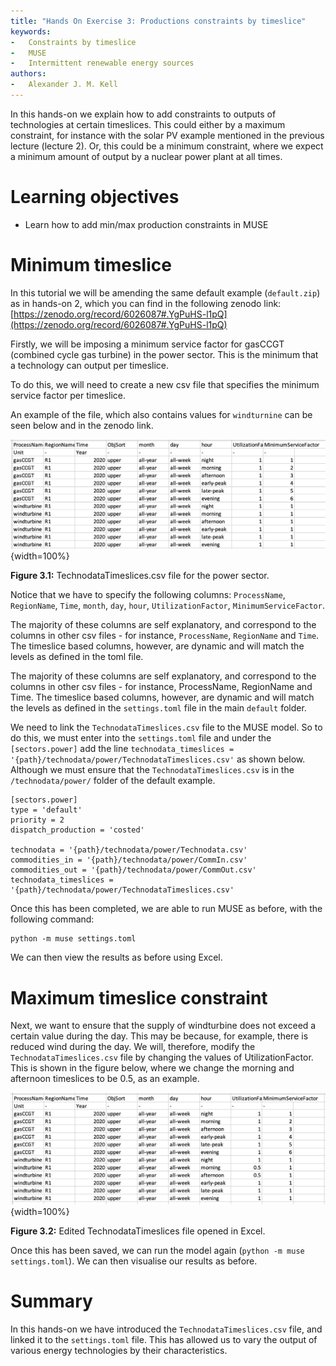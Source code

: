 ```yaml
---
title: "Hands On Exercise 3: Productions constraints by timeslice"
keywords:
-   Constraints by timeslice
-   MUSE
-   Intermittent renewable energy sources
authors:
-   Alexander J. M. Kell
---
```


In this hands-on we explain how to add constraints to outputs of technologies at certain timeslices. This could either by a maximum constraint, for instance with the solar PV example mentioned in the previous lecture (lecture 2). Or, this could be a minimum constraint, where we expect a minimum amount of output by a nuclear power plant at all times.

# Learning objectives

-   Learn how to add min/max production constraints in MUSE

# Minimum timeslice

In this tutorial we will be amending the same default example (`default.zip`) as in hands-on 2, which you can find in the following zenodo link:
[https://zenodo.org/record/6026087#.YgPuHS-l1pQ](https://zenodo.org/record/6026087#.YgPuHS-l1pQ)

Firstly, we will be imposing a minimum service factor for gasCCGT (combined cycle gas turbine) in the power sector. This is the minimum that a technology can output per timeslice.

To do this, we will need to create a new csv file that specifies the minimum service factor per timeslice.

An example of the file, which also contains values for `windturnine` can be seen below and in the zenodo link.


![](assets/Figure_3.1.png){width=100%}

**Figure 3.1:** TechnodataTimeslices.csv file for the power sector.

Notice that we have to specify the following columns: `ProcessName`, `RegionName`, `Time`, `month`, `day`, `hour`, `UtilizationFactor`, `MinimumServiceFactor`.

The majority of these columns are self explanatory, and correspond to the columns in other csv files - for instance, `ProcessName`, `RegionName` and `Time`. The timeslice based columns, however, are dynamic and will match the levels as defined in the toml file.

The majority of these columns are self explanatory, and correspond to the columns in other csv files - for instance, ProcessName, RegionName and Time. The timeslice based columns, however, are dynamic and will match the levels as defined in the `settings.toml` file in the main `default` folder.

We need to link the `TechnodataTimeslices.csv` file to the MUSE model. So to do this, we must enter into the `settings.toml` file and under the `[sectors.power]` add the line `technodata_timeslices = '{path}/technodata/power/TechnodataTimeslices.csv'` as shown below. Although we must ensure that the `TechnodataTimeslices.csv` is in the `/technodata/power/` folder of the default example.

```
[sectors.power]
type = 'default'
priority = 2
dispatch_production = 'costed'

technodata = '{path}/technodata/power/Technodata.csv'
commodities_in = '{path}/technodata/power/CommIn.csv'
commodities_out = '{path}/technodata/power/CommOut.csv'
technodata_timeslices = '{path}/technodata/power/TechnodataTimeslices.csv'
```

Once this has been completed, we are able to run MUSE as before, with the following command:

```
python -m muse settings.toml
```

We can then view the results as before using Excel.

# Maximum timeslice constraint

Next, we want to ensure that the supply of windturbine does not exceed a certain value during the day. This may be because, for example, there is reduced wind during the day. We will, therefore, modify the `TechnodataTimeslices.csv` file by changing the values of UtilizationFactor. This is shown in the figure below, where we change the morning and afternoon timeslices to be 0.5, as an example.

![](assets/Figure_3.2.png){width=100%}

**Figure 3.2:** Edited TechnodataTimeslices file opened in Excel.

Once this has been saved, we can run the model again (`python -m muse settings.toml`). We can then visualise our results as before. 

# Summary

In this hands-on we have introduced the `TechnodataTimeslices.csv` file, and linked it to the `settings.toml` file. This has allowed us to vary the output of various energy technologies by their characteristics.
